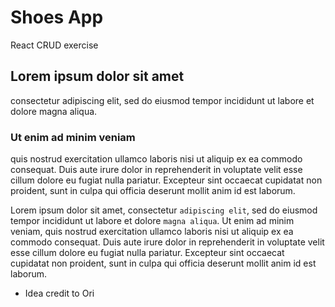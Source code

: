 
# Shoes App #
React CRUD exercise 

## Lorem ipsum dolor sit amet ##
 consectetur adipiscing elit, sed do
 eiusmod tempor incididunt ut labore et dolore
 magna aliqua.
 
### Ut enim ad minim veniam ###
quis nostrud exercitation ullamco laboris nisi ut aliquip ex ea commodo consequat.
Duis aute irure dolor in reprehenderit in voluptate velit esse cillum dolore eu 
fugiat nulla pariatur. Excepteur sint occaecat cupidatat non proident, sunt in culpa qui officia deserunt
mollit anim id est laborum.


Lorem ipsum dolor sit amet, consectetur `adipiscing elit`, sed do eiusmod tempor incididunt ut labore et dolore `magna aliqua`. Ut enim ad minim veniam, quis nostrud exercitation ullamco laboris nisi ut aliquip ex ea commodo consequat. Duis aute irure dolor in reprehenderit in voluptate velit esse cillum dolore eu fugiat nulla pariatur. Excepteur sint occaecat cupidatat non proident, sunt in culpa qui officia deserunt mollit anim id est laborum.



* Idea credit to Ori


